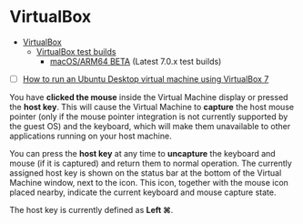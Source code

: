 # VirtualBox

-   [VirtualBox](https://www.virtualbox.org/)
    -   [VirtualBox test builds](https://www.virtualbox.org/wiki/Testbuilds)
        -   [macOS/ARM64 BETA](https://www.virtualbox.org/download/testcase/VirtualBox-7.0.11_BETA4-158798-macOSArm64.dmg) (Latest 7.0.x test builds)




-   [ ] [How to run an Ubuntu Desktop virtual machine using VirtualBox 7](https://ubuntu.com/tutorials/how-to-run-ubuntu-desktop-on-a-virtual-machine-using-virtualbox#1-overview)



You have **clicked the mouse** inside the Virtual Machine display or pressed the **host key**. This will cause the Virtual Machine to **capture** the host mouse pointer (only if the mouse pointer integration is not currently supported by the guest OS) and the keyboard, which will make them unavailable to other applications running on your host machine.

You can press the **host key** at any time to **uncapture** the keyboard and mouse (if it is captured) and return them to normal operation. The currently assigned host key is shown on the status bar at the bottom of the Virtual Machine window, next to the  icon. This icon, together with the mouse icon placed nearby, indicate the current keyboard and mouse capture state.

The host key is currently defined as **Left ⌘**.
